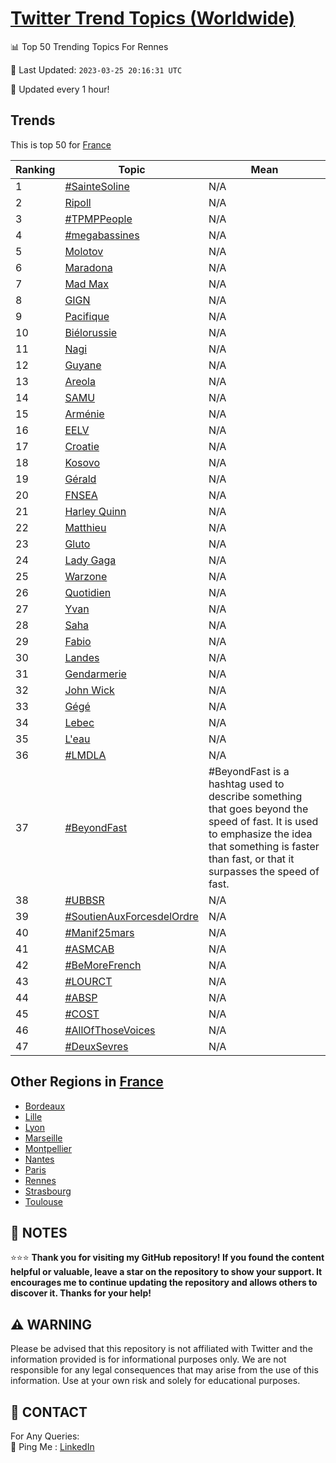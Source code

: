 [Twitter Trend Topics (Worldwide)](https://github.com/ErcinDedeoglu/Twitter-Trend-Topics)
==========


📊 Top 50 Trending Topics For Rennes

📆 Last Updated: `2023-03-25 20:16:31 UTC`

🔧 Updated every 1 hour!


## Trends

This is top 50 for [France](</France>)

| Ranking | Topic | Mean |
| ------- | ------------ | ------------ |
| 1 | [#SainteSoline](http://twitter.com/search?q=%23SainteSoline) | N/A |
| 2 | [Ripoll](http://twitter.com/search?q=Ripoll) | N/A |
| 3 | [#TPMPPeople](http://twitter.com/search?q=%23TPMPPeople) | N/A |
| 4 | [#megabassines](http://twitter.com/search?q=%23megabassines) | N/A |
| 5 | [Molotov](http://twitter.com/search?q=Molotov) | N/A |
| 6 | [Maradona](http://twitter.com/search?q=Maradona) | N/A |
| 7 | [Mad Max](http://twitter.com/search?q=Mad+Max) | N/A |
| 8 | [GIGN](http://twitter.com/search?q=GIGN) | N/A |
| 9 | [Pacifique](http://twitter.com/search?q=Pacifique) | N/A |
| 10 | [Biélorussie](http://twitter.com/search?q=Bi%c3%a9lorussie) | N/A |
| 11 | [Nagi](http://twitter.com/search?q=Nagi) | N/A |
| 12 | [Guyane](http://twitter.com/search?q=Guyane) | N/A |
| 13 | [Areola](http://twitter.com/search?q=Areola) | N/A |
| 14 | [SAMU](http://twitter.com/search?q=SAMU) | N/A |
| 15 | [Arménie](http://twitter.com/search?q=Arm%c3%a9nie) | N/A |
| 16 | [EELV](http://twitter.com/search?q=EELV) | N/A |
| 17 | [Croatie](http://twitter.com/search?q=Croatie) | N/A |
| 18 | [Kosovo](http://twitter.com/search?q=Kosovo) | N/A |
| 19 | [Gérald](http://twitter.com/search?q=G%c3%a9rald) | N/A |
| 20 | [FNSEA](http://twitter.com/search?q=FNSEA) | N/A |
| 21 | [Harley Quinn](http://twitter.com/search?q=Harley+Quinn) | N/A |
| 22 | [Matthieu](http://twitter.com/search?q=Matthieu) | N/A |
| 23 | [Gluto](http://twitter.com/search?q=Gluto) | N/A |
| 24 | [Lady Gaga](http://twitter.com/search?q=Lady+Gaga) | N/A |
| 25 | [Warzone](http://twitter.com/search?q=Warzone) | N/A |
| 26 | [Quotidien](http://twitter.com/search?q=Quotidien) | N/A |
| 27 | [Yvan](http://twitter.com/search?q=Yvan) | N/A |
| 28 | [Saha](http://twitter.com/search?q=Saha) | N/A |
| 29 | [Fabio](http://twitter.com/search?q=Fabio) | N/A |
| 30 | [Landes](http://twitter.com/search?q=Landes) | N/A |
| 31 | [Gendarmerie](http://twitter.com/search?q=Gendarmerie) | N/A |
| 32 | [John Wick](http://twitter.com/search?q=John+Wick) | N/A |
| 33 | [Gégé](http://twitter.com/search?q=G%c3%a9g%c3%a9) | N/A |
| 34 | [Lebec](http://twitter.com/search?q=Lebec) | N/A |
| 35 | [L'eau](http://twitter.com/search?q=L%27eau) | N/A |
| 36 | [#LMDLA](http://twitter.com/search?q=%23LMDLA) | N/A |
| 37 | [#BeyondFast](http://twitter.com/search?q=%23BeyondFast) | #BeyondFast is a hashtag used to describe something that goes beyond the speed of fast. It is used to emphasize the idea that something is faster than fast, or that it surpasses the speed of fast. |
| 38 | [#UBBSR](http://twitter.com/search?q=%23UBBSR) | N/A |
| 39 | [#SoutienAuxForcesdelOrdre](http://twitter.com/search?q=%23SoutienAuxForcesdelOrdre) | N/A |
| 40 | [#Manif25mars](http://twitter.com/search?q=%23Manif25mars) | N/A |
| 41 | [#ASMCAB](http://twitter.com/search?q=%23ASMCAB) | N/A |
| 42 | [#BeMoreFrench](http://twitter.com/search?q=%23BeMoreFrench) | N/A |
| 43 | [#LOURCT](http://twitter.com/search?q=%23LOURCT) | N/A |
| 44 | [#ABSP](http://twitter.com/search?q=%23ABSP) | N/A |
| 45 | [#COST](http://twitter.com/search?q=%23COST) | N/A |
| 46 | [#AllOfThoseVoices](http://twitter.com/search?q=%23AllOfThoseVoices) | N/A |
| 47 | [#DeuxSevres](http://twitter.com/search?q=%23DeuxSevres) | N/A |



## Other Regions in [France](</France>)

* [Bordeaux](</France/Bordeaux.md>)
* [Lille](</France/Lille.md>)
* [Lyon](</France/Lyon.md>)
* [Marseille](</France/Marseille.md>)
* [Montpellier](</France/Montpellier.md>)
* [Nantes](</France/Nantes.md>)
* [Paris](</France/Paris.md>)
* [Rennes](</France/Rennes.md>)
* [Strasbourg](</France/Strasbourg.md>)
* [Toulouse](</France/Toulouse.md>)



## 📝 NOTES

⭐⭐⭐ **Thank you for visiting my GitHub repository! If you found the content helpful or valuable, leave a star on the repository to show your support. It encourages me to continue updating the repository and allows others to discover it. Thanks for your help!**


## ⚠️ WARNING

Please be advised that this repository is not affiliated with Twitter and the information provided is for informational purposes only. We are not responsible for any legal consequences that may arise from the use of this information. Use at your own risk and solely for educational purposes.


## 📨 CONTACT

 For Any Queries:  
            🏓 Ping Me : [LinkedIn](https://www.linkedin.com/in/ercindedeoglu/)
